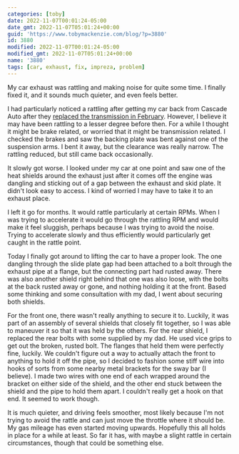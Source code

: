 ```yaml
---
categories: [toby]
date: 2022-11-07T00:01:24-05:00
date_gmt: 2022-11-07T05:01:24+00:00
guid: 'https://www.tobymackenzie.com/blog/?p=3880'
id: 3880
modified: 2022-11-07T00:01:24-05:00
modified_gmt: 2022-11-07T05:01:24+00:00
name: '3880'
tags: [car, exhaust, fix, impreza, problem]
---
```


My car exhaust was rattling and making noise for quite some time.  I finally fixed it, and it sounds much quieter, and even feels better.

<!--more-->

I had particularly noticed a rattling after getting my car back from Cascade Auto after they [replaced the transmission in February](/content/blog/2022/02/17/impreza-transmission-replacement.md).  However, I believe it may have been rattling to a lesser degree before then.  For a while I thought it might be brake related, or worried that it might be transmission related.  I checked the brakes and saw the backing plate was bent against one of the suspension arms.  I bent it away, but the clearance was really narrow.  The rattling reduced, but still came back occasionally.

It slowly got worse.  I looked under my car at one point and saw one of the heat shields around the exhaust just after it comes off the engine was dangling and sticking out of a gap between the exhaust and skid plate.  It didn't look easy to access.  I kind of worried I may have to take it to an exhaust place.

I left it go for months.  It would rattle particularly at certain RPMs.  When I was trying to accelerate it would go through the rattling RPM and would make it feel sluggish, perhaps because I was trying to avoid the noise.  Trying to accelerate slowly and thus efficiently would particularly get caught in the rattle point.

Today I finally got around to lifting the car to have a proper look.  The one dangling through the slide plate gap had been attached to a bolt through the exhaust pipe at a flange, but the connecting part had rusted away.  There was also another shield right behind that one was also loose, with the bolts at the back rusted away or gone, and nothing holding it at the front.  Based some thinking and some consultation with my dad, I went about securing both shields.

For the front one, there wasn't really anything to secure it to.  Luckily, it was part of an assembly of several shields that closely fit together, so I was able to maneuver it so that it was held by the others.  For the rear shield, I replaced the rear bolts with some supplied by my dad.  He used vice grips to get out the broken, rusted bolt.  The flanges that held them were perfectly fine, luckily.  We couldn't figure out a way to actually attach the front to anything to hold it off the pipe, so I decided to fashion some stiff wire into hooks of sorts from some nearby metal brackets for the sway bar (I believe).  I made two wires with one end of each wrapped around the bracket on either side of the shield, and the other end stuck between the shield and the pipe to hold them apart.  I couldn't really get a hook on that end.  It seemed to work though.

It is much quieter, and driving feels smoother, most likely because I'm not trying to avoid the rattle and can just move the throttle where it should be.  My gas mileage has even started moving upwards.  Hopefully this all holds in place for a while at least.  So far it has, with maybe a slight rattle in certain circumstances, though that could be something else.
